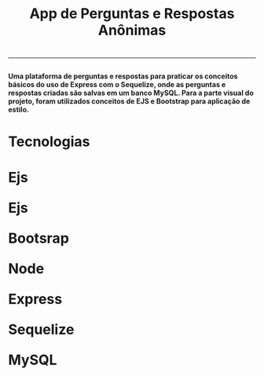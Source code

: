 <h1 align="center"> App de Perguntas e Respostas Anônimas <h1>
<hr>
<h4>
  Uma plataforma de perguntas e respostas para praticar os conceitos básicos do uso de Express com o Sequelize, onde as perguntas e respostas criadas são salvas em um banco MySQL. Para a parte visual do projeto, foram utilizados conceitos de EJS e Bootstrap para aplicação de estilo.
<h4>

<h1> Tecnologias <h1>
<p>Ejs</p>
 <p>Ejs</p>
 <p>Bootsrap</p>
 <p>Node</p>
 <p>Express</p>
 <p>Sequelize</p>
 <p>MySQL</p>
<br>
<br>
